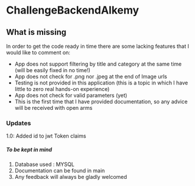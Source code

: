 # ChallengeBackendAlkemy
## What is missing
In order to get the code ready in time there are some lacking features  that I would  like to comment on:

- App does not support filtering by title and category at the same time (will be easily fixed in no time!)
- App does not check for .png nor .jpeg at the end of Image urls
- Testing is not provided  in  this application (this is a topic in which I have little to zero real hands-on experience)
- App does not check for valid parameters (yet)
- This is the first time that I have provided documentation, so any advice will be received with open arms

### Updates
1.0: Added id to jwt Token claims


##### To be kept in mind
1. Database used : MYSQL
2. Documentation can be found in main
3. Any feedback will always be gladly welcomed


